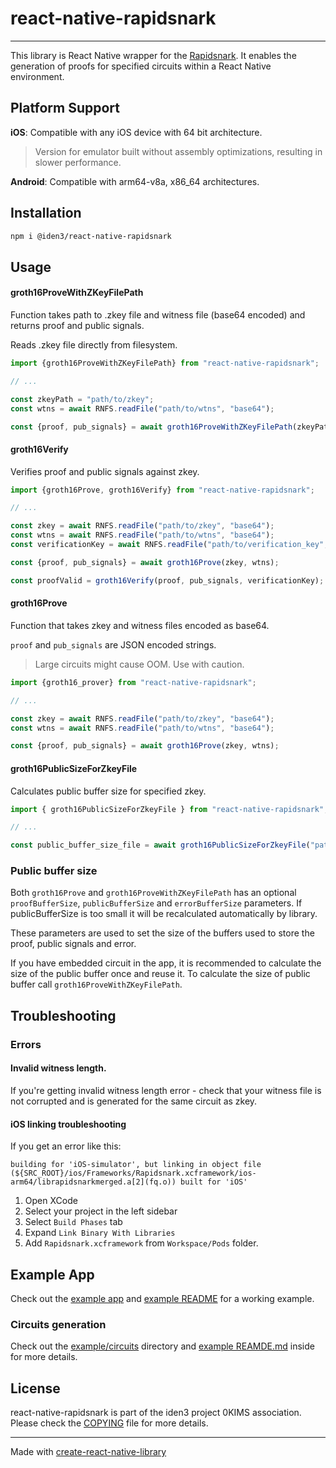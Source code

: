 # react-native-rapidsnark

---

This library is React Native wrapper for the [Rapidsnark](https://github.com/iden3/rapidsnark). It enables the
generation of proofs for specified circuits within a React Native environment.

## Platform Support

**iOS**: Compatible with any iOS device with 64 bit architecture.
> Version for emulator built without assembly optimizations, resulting in slower performance.

**Android**: Compatible with arm64-v8a, x86_64 architectures.

## Installation

```sh
npm i @iden3/react-native-rapidsnark
```

## Usage

#### groth16ProveWithZKeyFilePath

Function takes path to .zkey file and witness file (base64 encoded) and returns proof and public signals.

Reads .zkey file directly from filesystem.


```js
import {groth16ProveWithZKeyFilePath} from "react-native-rapidsnark";

// ...

const zkeyPath = "path/to/zkey";
const wtns = await RNFS.readFile("path/to/wtns", "base64");

const {proof, pub_signals} = await groth16ProveWithZKeyFilePath(zkeyPath, wtns);
```

#### groth16Verify

Verifies proof and public signals against zkey.

```js
import {groth16Prove, groth16Verify} from "react-native-rapidsnark";

// ...

const zkey = await RNFS.readFile("path/to/zkey", "base64");
const wtns = await RNFS.readFile("path/to/wtns", "base64");
const verificationKey = await RNFS.readFile("path/to/verification_key", "base64");

const {proof, pub_signals} = await groth16Prove(zkey, wtns);

const proofValid = groth16Verify(proof, pub_signals, verificationKey);
```

#### groth16Prove

Function that takes zkey and witness files encoded as base64.

`proof` and `pub_signals` are JSON encoded strings.

>Large circuits might cause OOM. Use with caution.

```js
import {groth16_prover} from "react-native-rapidsnark";

// ...

const zkey = await RNFS.readFile("path/to/zkey", "base64");
const wtns = await RNFS.readFile("path/to/wtns", "base64");

const {proof, pub_signals} = await groth16Prove(zkey, wtns);
```
#### groth16PublicSizeForZkeyFile

Calculates public buffer size for specified zkey.

```js
import { groth16PublicSizeForZkeyFile } from "react-native-rapidsnark";

// ...

const public_buffer_size_file = await groth16PublicSizeForZkeyFile("path/to/zkey");
```

### Public buffer size

Both `groth16Prove` and `groth16ProveWithZKeyFilePath` has an optional `proofBufferSize`, `publicBufferSize` and `errorBufferSize`  parameters. If publicBufferSize is too small it will be recalculated automatically by library.

These parameters are used to set the size of the buffers used to store the proof, public signals and error.

If you have embedded circuit in the app, it is recommended to calculate the size of the public buffer once and reuse it.
To calculate the size of public buffer call `groth16ProveWithZKeyFilePath`.

## Troubleshooting

### Errors

#### Invalid witness length.

If you're getting invalid witness length error - check that your witness file is not corrupted and is generated for the same circuit as zkey.

#### iOS linking troubleshooting

If you get an error like this:

```
building for 'iOS-simulator', but linking in object file (${SRC_ROOT}/ios/Frameworks/Rapidsnark.xcframework/ios-arm64/librapidsnarkmerged.a[2](fq.o)) built for 'iOS'
```

1. Open XCode
2. Select your project in the left sidebar
3. Select `Build Phases` tab
4. Expand `Link Binary With Libraries`
5. Add `Rapidsnark.xcframework` from `Workspace/Pods` folder.

## Example App

Check out the [example app](./example) and [example README](./example/README.md) for a working example.

### Circuits generation

Check out the [example/circuits](./example/circuits) directory and [example REAMDE.md](./example/README.md) inside for more details.

## License

react-native-rapidsnark is part of the iden3 project 0KIMS association. Please check the [COPYING](./COPYING) file for
more details.

---

Made with [create-react-native-library](https://github.com/callstack/react-native-builder-bob)
